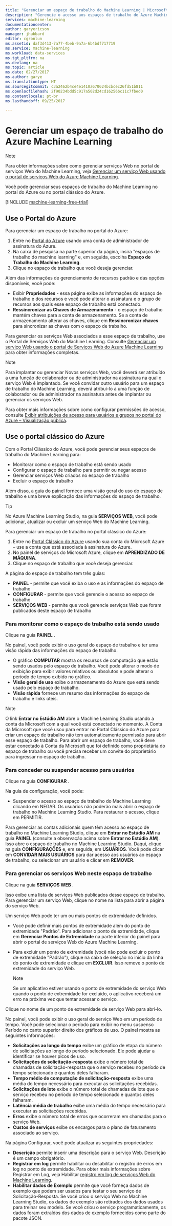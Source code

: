 ```yaml
---
title: "Gerenciar um espaço de trabalho do Machine Learning | Microsoft Docs"
description: "Gerencie o acesso aos espaços de trabalho de Azure Machine Learning e implante e gerencie serviços Web da API ML"
services: machine-learning
documentationcenter: 
author: garyericson
manager: jhubbard
editor: cgronlun
ms.assetid: daf3d413-7a77-4beb-9a7a-6b4bdf717719
ms.service: machine-learning
ms.workload: data-services
ms.tgt_pltfrm: na
ms.devlang: na
ms.topic: article
ms.date: 02/27/2017
ms.author: garye
ms.translationtype: HT
ms.sourcegitcommit: c3a2462b4ce4e1410a670624bcbcec26fd51b811
ms.openlocfilehash: 2f90234bdd5c917a502d24cd16256bc11c7fbed0
ms.contentlocale: pt-br
ms.lasthandoff: 09/25/2017

---
```

# <a name="manage-an-azure-machine-learning-workspace"></a>Gerenciar um espaço de trabalho do Azure Machine Learning

> [!NOTE]
> Para obter informações sobre como gerenciar serviços Web no portal de serviços Web do Machine Learning, veja [Gerenciar um serviço Web usando o portal de serviços Web do Azure Machine Learning](manage-new-webservice.md).
> 
> 

Você pode gerenciar seus espaços de trabalho do Machine Learning no portal do Azure ou no portal clássico do Azure.

[!INCLUDE [machine-learning-free-trial](../../../includes/machine-learning-free-trial.md)]

## <a name="use-the-azure-portal"></a>Use o Portal do Azure

Para gerenciar um espaço de trabalho no portal do Azure:

1. Entre no [Portal do Azure](https://portal.azure.com/) usando uma conta de administrador de assinatura do Azure.
2. Na caixa de pesquisa na parte superior da página, insira "espaços de trabalho do machine learning" e, em seguida, escolha **Espaço de Trabalho do Machine Learning**.
3. Clique no espaço de trabalho que você deseja gerenciar.

Além das informações de gerenciamento de recursos padrão e das opções disponíveis, você pode:

- Exibir **Propriedades** - essa página exibe as informações do espaço de trabalho e dos recursos e você pode alterar o assinatura e o grupo de recursos aos quais esse espaço de trabalho está conectado.
- **Ressincronizar as Chaves de Armazenamento** - o espaço de trabalho mantém chaves para a conta de armazenamento. Se a conta de armazenamento alterar as chaves, clique em **Ressincronizar chaves** para sincronizar as chaves com o espaço de trabalho.

Para gerenciar os serviços Web associados a esse espaço de trabalho, use o Portal de Serviços Web do Machine Learning. Consulte [Gerenciar um serviço Web usando o portal de Serviços Web do Azure Machine Learning](manage-new-webservice.md) para obter informações completas.

> [!NOTE]
> Para implantar ou gerenciar Novos serviços Web, você deverá ser atribuído a uma função de colaborador ou de administrador na assinatura na qual o serviço Web é implantado. Se você convidar outro usuário para um espaço de trabalho do Machine Learning, deverá atribuí-lo a uma função de colaborador ou de administrador na assinatura antes de implantar ou gerenciar os serviços Web. 
> 
>Para obter mais informações sobre como configurar permissões de acesso, consulte [Exibir atribuições de acesso para usuários e grupos no portal do Azure – Visualização pública](../../active-directory/role-based-access-control-manage-assignments.md).

## <a name="use-the-azure-classic-portal"></a>Use o portal clássico do Azure

Com o Portal Clássico do Azure, você pode gerenciar seus espaços de trabalho do Machine Learning para:

* Monitorar como o espaço de trabalho está sendo usado
* Configurar o espaço de trabalho para permitir ou negar acesso
* Gerenciar serviços Web criados no espaço de trabalho
* Excluir o espaço de trabalho

Além disso, a guia do painel fornece uma visão geral do uso do espaço de trabalho e uma breve explicação das informações do espaço de trabalho.  

> [!TIP]
> No Azure Machine Learning Studio, na guia **SERVIÇOS WEB**, você pode adicionar, atualizar ou excluir um serviço Web do Machine Learning.
> 
> 

Para gerenciar um espaço de trabalho no portal clássico do Azure:

1. Entre no [Portal Clássico do Azure](https://manage.windowsazure.com/) usando sua conta do Microsoft Azure – use a conta que está associada à assinatura do Azure.
2. No painel de serviços do Microsoft Azure, clique em **APRENDIZADO DE MÁQUINA**.
3. Clique no espaço de trabalho que você deseja gerenciar.

A página do espaço de trabalho tem três guias:

* **PAINEL** - permite que você exiba o uso e as informações do espaço de trabalho
* **CONFIGURAR** - permite que você gerencie o acesso ao espaço de trabalho
* **SERVIÇOS WEB** - permite que você gerencie serviços Web que foram publicados deste espaço de trabalho

### <a name="to-monitor-how-the-workspace-is-being-used"></a>Para monitorar como o espaço de trabalho está sendo usado
Clique na guia **PAINEL** .

No painel, você pode exibir o uso geral do espaço de trabalho e ter uma visão rápida das informações do espaço de trabalho.

* O gráfico **COMPUTAR** mostra os recursos de computação que estão sendo usados pelo espaço de trabalho. Você pode alterar o modo de exibição para exibir valores relativos ou absolutos e pode alterar o período de tempo exibido no gráfico.
* **Visão geral de uso** exibe o armazenamento do Azure que está sendo usado pelo espaço de trabalho.
* **Visão rápida** fornece um resumo das informações do espaço de trabalho e links úteis.

> [!NOTE]
> O link **Entrar no Estúdio AM** abre o Machine Learning Studio usando a conta da Microsoft com a qual você está conectado no momento. A Conta da Microsoft que você usou para entrar no Portal Clássico do Azure para criar um espaço de trabalho não tem automaticamente permissão para abrir esse espaço de trabalho. Para abrir um espaço de trabalho, você deve estar conectado à Conta da Microsoft que foi definido como proprietária do espaço de trabalho ou você precisa receber um convite do proprietário para ingressar no espaço de trabalho.
> 
> 

### <a name="to-grant-or-suspend-access-for-users"></a>Para conceder ou suspender acesso para usuários
Clique na guia **CONFIGURAR** .

Na guia de configuração, você pode:

* Suspender o acesso ao espaço de trabalho do Machine Learning clicando em NEGAR. Os usuários não poderão mais abrir o espaço de trabalho no Machine Learning Studio. Para restaurar o acesso, clique em PERMITIR.

Para gerenciar as contas adicionais quem têm acesso ao espaço de trabalho no Machine Learning Studio, clique em **Entrar no Estúdio AM** na guia **PAINEL** (consulte a observação acima sobre **Entrar no Estúdio AM**). Isso abre o espaço de trabalho no Machine Learning Studio. Daqui, clique na guia **CONFIGURAÇÕES** e, em seguida, em **USUÁRIOS**. Você pode clicar em **CONVIDAR MAIS USUÁRIOS** para dar acesso aos usuários ao espaço de trabalho, ou selecionar um usuário e clicar em **REMOVER**.

### <a name="to-manage-web-services-in-this-workspace"></a>Para gerenciar os serviços Web neste espaço de trabalho
Clique na  guia **SERVIÇOS WEB** .

Isso exibe uma lista de serviços Web publicados desse espaço de trabalho.
Para gerenciar um serviço Web, clique no nome na lista para abrir a página do serviço Web.

Um serviço Web pode ter um ou mais pontos de extremidade definidos.

* Você pode definir mais pontos de extremidade além do ponto de extremidade "Padrão". Para adicionar o ponto de extremidade, clique em **Gerenciar Pontos de Extremidade** na parte inferior do painel para abrir o portal de serviços Web do Azure Machine Learning.
* Para excluir um ponto de extremidade (você não pode excluir o ponto de extremidade "Padrão"), clique na caixa de seleção no início da linha do ponto de extremidade e clique em **EXCLUIR**. Isso remove o ponto de extremidade do serviço Web.
  
  > [!NOTE]
  > Se um aplicativo estiver usando o ponto de extremidade do serviço Web quando o ponto de extremidade for excluído, o aplicativo receberá um erro na próxima vez que tentar acessar o serviço.
  > 
  > 

Clique no nome de um ponto de extremidade de serviço Web para abri-lo. 

No painel, você pode exibir o uso geral do serviço Web em um período de tempo. Você pode selecionar o período para exibir no menu suspenso Período no canto superior direito dos gráficos de uso. O painel mostra as seguintes informações:

* **Solicitações ao longo do tempo** exibe um gráfico de etapa do número de solicitações ao longo do período selecionado. Ele pode ajudar a identificar se houver picos de uso.
* **Solicitações de solicitação-resposta** exibe o número total de chamadas de solicitação-resposta que o serviço recebeu no período de tempo selecionado e quantos deles falharam.
* **Tempo médio de computação de solicitação-resposta** exibe uma média do tempo necessário para executar as solicitações recebidas.
* **Solicitações de lote** exibe o número total de chamadas de lote que o serviço recebeu no período de tempo selecionado e quantos deles falharam.
* **Latência média de trabalho** exibe uma média do tempo necessário para executar as solicitações recebidas.
* **Erros** exibe o número total de erros que ocorreram em chamadas para o serviço Web.
* **Custos de serviços** exibe os encargos para o plano de faturamento associado ao serviço.

Na página Configurar, você pode atualizar as seguintes propriedades:

* **Descrição** permite inserir uma descrição para o serviço Web. Descrição é um campo obrigatório.
* **Registrar em log** permite habilitar ou desabilitar o registro de erros em log no ponto de extremidade. Para obter mais informações sobre Registrar em Log, veja Habilitar [registro em log de serviços Web do Machine Learning](web-services-logging.md).
* **Habilitar dados de Exemplo** permite que você forneça dados de exemplo que podem ser usados para testar o seu serviço de Solicitação-Resposta. Se você criou o serviço Web no Machine Learning Studio, os dados de exemplo são retirados dos dados usados para treinar seu modelo. Se você criou o serviço programaticamente, os dados foram extraídos dos dados de exemplo fornecidos como parte do pacote JSON.


